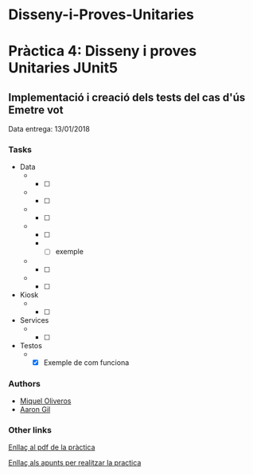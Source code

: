 # Disseny-i-Proves-Unitaries
Pràctica 4: Disseny i proves Unitaries JUnit5
=============
Implementació i creació dels tests del cas d'ús Emetre vot
---------------
Data entrega: 13/01/2018

### Tasks ###
  * Data
    * - [ ] 
    * - [ ] 
    * - [ ] 
    * - [ ] 
      * - [ ] exemple
    * - [ ] 
    * - [ ] 
  * Kiosk
    * - [ ] 
  * Services
    * - [ ] 
  * Testos
    * - [X] Exemple de com funciona
    
### Authors ###
* [Miquel Oliveros](https://github.com/MiquelOliveros)
* [Aaron Gil](https://github.com/AaronGil)

### Other links ###  
[Enllaç al pdf de la pràctica](https://cv.udl.cat/access/content/attachment/102018-1819/Activitats/a359e809-9386-46d9-aafc-f70331749b4c/EnunciatPractica-Testing.pdf)

[Enllaç als apunts per realitzar la practica](https://cv.udl.cat/access/content/group/102020-1819/transparencias/mlearning.pdf)
